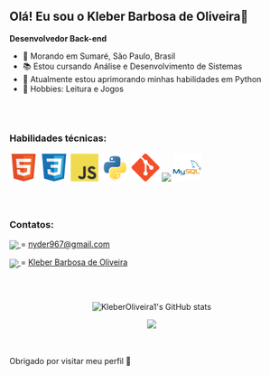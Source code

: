 ## Olá! Eu sou o Kleber Barbosa de Oliveira👋
   **Desenvolvedor Back-end**

- 📍 Morando em Sumaré, São Paulo, Brasil
- 📚 Estou cursando Análise e Desenvolvimento de Sistemas
- 🌱 Atualmente estou aprimorando minhas habilidades em Python
- 🏓 Hobbies: Leitura e Jogos

##

<br>
  <h3> Habilidades técnicas: </h3>
  <div style="display: inline_block">  
  <img height="50" src="https://github.com/devicons/devicon/blob/master/icons/html5/html5-original.svg"/>
  <img height="50" src="https://github.com/devicons/devicon/blob/master/icons/css3/css3-original.svg"/>
  <img height="50" src="https://github.com/devicons/devicon/blob/master/icons/javascript/javascript-original.svg"/>
  <img height="50" src="https://github.com/devicons/devicon/blob/master/icons/python/python-original.svg"/>
  <img height="50" src="https://github.com/devicons/devicon/blob/master/icons/git/git-original.svg"/>
  <img height="50" src="https://skillicons.dev/icons?i=github"/>
  <img height="50" src="https://github.com/devicons/devicon/blob/master/icons/mysql/mysql-original-wordmark.svg"/>
  </div>
  <br>
  <br>

##

<h3> Contatos: </h3>
  
  <a href="mailto:nyder967@gmail.com"> <img align="center" src="https://img.shields.io/badge/Gmail-D14836?style=for-the-badge&logo=gmail&logoColor=white"/> </a>
= [nyder967@gmail.com](mailto:nyder967@gmail.com)

  <a href="https://www.linkedin.com/in/carolina-dornas/" target="_blank"> <img align="center" src="https://img.shields.io/badge/LinkedIn-0077B5?style=for-the-badge&logo=linkedin&logoColor=white"/> </a>
 = [Kleber Barbosa de Oliveira](https://www.linkedin.com/in/kleberbarbosadeoliveira1/)

##

<br>
<div align="center">

![KleberOliveira1's GitHub stats](https://github-readme-stats.vercel.app/api?username=KleberOliveira1&show_icons=true&theme=dark)

<img height="180em" src="https://github-readme-stats.vercel.app/api/top-langs/?username=KleberOliveira1&layout=compact&langs_count=16&theme=dark"/>

</div>

##

<br>
Obrigado por visitar meu perfil 🚀
